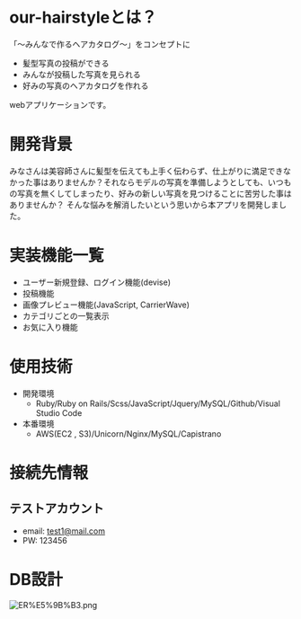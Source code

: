 # our-hairstyleとは？
「〜みんなで作るヘアカタログ〜」をコンセプトに
- 髪型写真の投稿ができる
- みんなが投稿した写真を見られる
- 好みの写真のヘアカタログを作れる

webアプリケーションです。

# 開発背景
みなさんは美容師さんに髪型を伝えても上手く伝わらず、仕上がりに満足できなかった事はありませんか？それならモデルの写真を準備しようとしても、いつもの写真を無くしてしまったり、好みの新しい写真を見つけることに苦労した事はありませんか？
そんな悩みを解消したいという思いから本アプリを開発しました。

# 実装機能一覧
- ユーザー新規登録、ログイン機能(devise)
- 投稿機能
- 画像プレビュー機能(JavaScript, CarrierWave)
- カテゴリごとの一覧表示
- お気に入り機能

# 使用技術
- 開発環境
  - Ruby/Ruby on Rails/Scss/JavaScript/Jquery/MySQL/Github/Visual Studio Code
- 本番環境
  - AWS(EC2 , S3)/Unicorn/Nginx/MySQL/Capistrano

# 接続先情報
## テストアカウント
- email:  test1@mail.com
- PW: 123456

# DB設計
![ER%E5%9B%B3.png](https://github.com/kitohkazu/our-hairstyle/blob/master/ER%E5%9B%B3.png)
